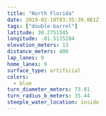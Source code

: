 ```yaml
---
title: "North Florida"
date: 2019-02-18T03:35:39.061Z
tags: ["double-barrel"]
latitude: 30.2751545
longitude: -81.5115284
elevation_meters: 13
distance_meters: 400
lap_lanes: 9
home_lanes: 9
surface_type: artificial
colors:
  - blue
turn_diameter_meters: 73.01
turn_radius_b_meters: 35.44
steeple_water_location: inside
---
```



